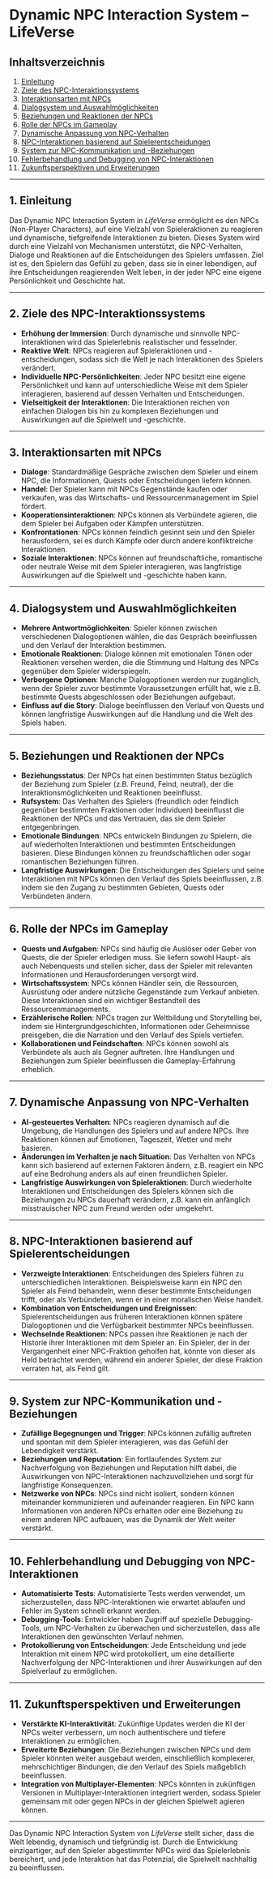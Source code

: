 # Dynamic NPC Interaction System – LifeVerse

## Inhaltsverzeichnis
1. [Einleitung](#einleitung)
2. [Ziele des NPC-Interaktionssystems](#ziele-des-npc-interaktionssystems)
3. [Interaktionsarten mit NPCs](#interaktionsarten-mit-npcs)
4. [Dialogsystem und Auswahlmöglichkeiten](#dialogsystem-und-auswahlmöglichkeiten)
5. [Beziehungen und Reaktionen der NPCs](#beziehungen-und-reaktionen-der-npcs)
6. [Rolle der NPCs im Gameplay](#rolle-der-npcs-im-gameplay)
7. [Dynamische Anpassung von NPC-Verhalten](#dynamische-anpassung-von-npc-verhalten)
8. [NPC-Interaktionen basierend auf Spielerentscheidungen](#npc-interaktionen-basierend-auf-spielerentscheidungen)
9. [System zur NPC-Kommunikation und -Beziehungen](#system-zur-npc-kommunikation-und-beziehungen)
10. [Fehlerbehandlung und Debugging von NPC-Interaktionen](#fehlerbehandlung-und-debugging-von-npc-interaktionen)
11. [Zukunftsperspektiven und Erweiterungen](#zukunftsperspektiven-und-erweiterungen)

---

## 1. Einleitung

Das Dynamic NPC Interaction System in *LifeVerse* ermöglicht es den NPCs (Non-Player Characters), auf eine Vielzahl von Spieleraktionen zu reagieren und dynamische, tiefgreifende Interaktionen zu bieten. Dieses System wird durch eine Vielzahl von Mechanismen unterstützt, die NPC-Verhalten, Dialoge und Reaktionen auf die Entscheidungen des Spielers umfassen. Ziel ist es, den Spielern das Gefühl zu geben, dass sie in einer lebendigen, auf ihre Entscheidungen reagierenden Welt leben, in der jeder NPC eine eigene Persönlichkeit und Geschichte hat.

---

## 2. Ziele des NPC-Interaktionssystems

- **Erhöhung der Immersion**: Durch dynamische und sinnvolle NPC-Interaktionen wird das Spielerlebnis realistischer und fesselnder.
- **Reaktive Welt**: NPCs reagieren auf Spieleraktionen und -entscheidungen, sodass sich die Welt je nach Interaktionen des Spielers verändert.
- **Individuelle NPC-Persönlichkeiten**: Jeder NPC besitzt eine eigene Persönlichkeit und kann auf unterschiedliche Weise mit dem Spieler interagieren, basierend auf dessen Verhalten und Entscheidungen.
- **Vielseitigkeit der Interaktionen**: Die Interaktionen reichen von einfachen Dialogen bis hin zu komplexen Beziehungen und Auswirkungen auf die Spielwelt und -geschichte.

---

## 3. Interaktionsarten mit NPCs

- **Dialoge**: Standardmäßige Gespräche zwischen dem Spieler und einem NPC, die Informationen, Quests oder Entscheidungen liefern können.
- **Handel**: Der Spieler kann mit NPCs Gegenstände kaufen oder verkaufen, was das Wirtschafts- und Ressourcenmanagement im Spiel fördert.
- **Kooperationsinteraktionen**: NPCs können als Verbündete agieren, die dem Spieler bei Aufgaben oder Kämpfen unterstützen.
- **Konfrontationen**: NPCs können feindlich gesinnt sein und den Spieler herausfordern, sei es durch Kämpfe oder durch andere konfliktreiche Interaktionen.
- **Soziale Interaktionen**: NPCs können auf freundschaftliche, romantische oder neutrale Weise mit dem Spieler interagieren, was langfristige Auswirkungen auf die Spielwelt und -geschichte haben kann.

---

## 4. Dialogsystem und Auswahlmöglichkeiten

- **Mehrere Antwortmöglichkeiten**: Spieler können zwischen verschiedenen Dialogoptionen wählen, die das Gespräch beeinflussen und den Verlauf der Interaktion bestimmen.
- **Emotionale Reaktionen**: Dialoge können mit emotionalen Tönen oder Reaktionen versehen werden, die die Stimmung und Haltung des NPCs gegenüber dem Spieler widerspiegeln.
- **Verborgene Optionen**: Manche Dialogoptionen werden nur zugänglich, wenn der Spieler zuvor bestimmte Voraussetzungen erfüllt hat, wie z.B. bestimmte Quests abgeschlossen oder Beziehungen aufgebaut.
- **Einfluss auf die Story**: Dialoge beeinflussen den Verlauf von Quests und können langfristige Auswirkungen auf die Handlung und die Welt des Spiels haben.

---

## 5. Beziehungen und Reaktionen der NPCs

- **Beziehungsstatus**: Der NPCs hat einen bestimmten Status bezüglich der Beziehung zum Spieler (z.B. Freund, Feind, neutral), der die Interaktionsmöglichkeiten und Reaktionen beeinflusst.
- **Rufsystem**: Das Verhalten des Spielers (freundlich oder feindlich gegenüber bestimmten Fraktionen oder Individuen) beeinflusst die Reaktionen der NPCs und das Vertrauen, das sie dem Spieler entgegenbringen.
- **Emotionale Bindungen**: NPCs entwickeln Bindungen zu Spielern, die auf wiederholten Interaktionen und bestimmten Entscheidungen basieren. Diese Bindungen können zu freundschaftlichen oder sogar romantischen Beziehungen führen.
- **Langfristige Auswirkungen**: Die Entscheidungen des Spielers und seine Interaktionen mit NPCs können den Verlauf des Spiels beeinflussen, z.B. indem sie den Zugang zu bestimmten Gebieten, Quests oder Verbündeten ändern.

---

## 6. Rolle der NPCs im Gameplay

- **Quests und Aufgaben**: NPCs sind häufig die Auslöser oder Geber von Quests, die der Spieler erledigen muss. Sie liefern sowohl Haupt- als auch Nebenquests und stellen sicher, dass der Spieler mit relevanten Informationen und Herausforderungen versorgt wird.
- **Wirtschaftssystem**: NPCs können Händler sein, die Ressourcen, Ausrüstung oder andere nützliche Gegenstände zum Verkauf anbieten. Diese Interaktionen sind ein wichtiger Bestandteil des Ressourcenmanagements.
- **Erzählerische Rollen**: NPCs tragen zur Weltbildung und Storytelling bei, indem sie Hintergrundgeschichten, Informationen oder Geheimnisse preisgeben, die die Narration und den Verlauf des Spiels vertiefen.
- **Kollaborationen und Feindschaften**: NPCs können sowohl als Verbündete als auch als Gegner auftreten. Ihre Handlungen und Beziehungen zum Spieler beeinflussen die Gameplay-Erfahrung erheblich.

---

## 7. Dynamische Anpassung von NPC-Verhalten

- **AI-gesteuertes Verhalten**: NPCs reagieren dynamisch auf die Umgebung, die Handlungen des Spielers und auf andere NPCs. Ihre Reaktionen können auf Emotionen, Tageszeit, Wetter und mehr basieren.
- **Änderungen im Verhalten je nach Situation**: Das Verhalten von NPCs kann sich basierend auf externen Faktoren ändern, z.B. reagiert ein NPC auf eine Bedrohung anders als auf einen freundlichen Spieler.
- **Langfristige Auswirkungen von Spieleraktionen**: Durch wiederholte Interaktionen und Entscheidungen des Spielers können sich die Beziehungen zu NPCs dauerhaft verändern, z.B. kann ein anfänglich misstrauischer NPC zum Freund werden oder umgekehrt.

---

## 8. NPC-Interaktionen basierend auf Spielerentscheidungen

- **Verzweigte Interaktionen**: Entscheidungen des Spielers führen zu unterschiedlichen Interaktionen. Beispielsweise kann ein NPC den Spieler als Feind behandeln, wenn dieser bestimmte Entscheidungen trifft, oder als Verbündeten, wenn er in einer moralischen Weise handelt.
- **Kombination von Entscheidungen und Ereignissen**: Spielerentscheidungen aus früheren Interaktionen können spätere Dialogoptionen und die Verfügbarkeit bestimmter NPCs beeinflussen.
- **Wechselnde Reaktionen**: NPCs passen ihre Reaktionen je nach der Historie ihrer Interaktionen mit dem Spieler an. Ein Spieler, der in der Vergangenheit einer NPC-Fraktion geholfen hat, könnte von dieser als Held betrachtet werden, während ein anderer Spieler, der diese Fraktion verraten hat, als Feind gilt.

---

## 9. System zur NPC-Kommunikation und -Beziehungen

- **Zufällige Begegnungen und Trigger**: NPCs können zufällig auftreten und spontan mit dem Spieler interagieren, was das Gefühl der Lebendigkeit verstärkt.
- **Beziehungen und Reputation**: Ein fortlaufendes System zur Nachverfolgung von Beziehungen und Reputation hilft dabei, die Auswirkungen von NPC-Interaktionen nachzuvollziehen und sorgt für langfristige Konsequenzen.
- **Netzwerke von NPCs**: NPCs sind nicht isoliert, sondern können miteinander kommunizieren und aufeinander reagieren. Ein NPC kann Informationen von anderen NPCs erhalten oder eine Beziehung zu einem anderen NPC aufbauen, was die Dynamik der Welt weiter verstärkt.

---

## 10. Fehlerbehandlung und Debugging von NPC-Interaktionen

- **Automatisierte Tests**: Automatisierte Tests werden verwendet, um sicherzustellen, dass NPC-Interaktionen wie erwartet ablaufen und Fehler im System schnell erkannt werden.
- **Debugging-Tools**: Entwickler haben Zugriff auf spezielle Debugging-Tools, um NPC-Verhalten zu überwachen und sicherzustellen, dass alle Interaktionen den gewünschten Verlauf nehmen.
- **Protokollierung von Entscheidungen**: Jede Entscheidung und jede Interaktion mit einem NPC wird protokolliert, um eine detaillierte Nachverfolgung der NPC-Interaktionen und ihrer Auswirkungen auf den Spielverlauf zu ermöglichen.

---

## 11. Zukunftsperspektiven und Erweiterungen

- **Verstärkte KI-Interaktivität**: Zukünftige Updates werden die KI der NPCs weiter verbessern, um noch authentischere und tiefere Interaktionen zu ermöglichen.
- **Erweiterte Beziehungen**: Die Beziehungen zwischen NPCs und dem Spieler könnten weiter ausgebaut werden, einschließlich komplexerer, mehrschichtiger Bindungen, die den Verlauf des Spiels maßgeblich beeinflussen.
- **Integration von Multiplayer-Elementen**: NPCs könnten in zukünftigen Versionen in Multiplayer-Interaktionen integriert werden, sodass Spieler gemeinsam mit oder gegen NPCs in der gleichen Spielwelt agieren können.

---

Das Dynamic NPC Interaction System von *LifeVerse* stellt sicher, dass die Welt lebendig, dynamisch und tiefgründig ist. Durch die Entwicklung einzigartiger, auf den Spieler abgestimmter NPCs wird das Spielerlebnis bereichert, und jede Interaktion hat das Potenzial, die Spielwelt nachhaltig zu beeinflussen.